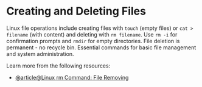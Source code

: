 # Creating and Deleting Files

Linux file operations include creating files with `touch` (empty files) or `cat > filename` (with content) and deleting with `rm filename`. Use `rm -i` for confirmation prompts and `rmdir` for empty directories. File deletion is permanent - no recycle bin. Essential commands for basic file management and system administration.

Learn more from the following resources:

- [@article@Linux rm Command: File Removing](https://labex.io/tutorials/linux-linux-rm-command-file-removing-209741)
